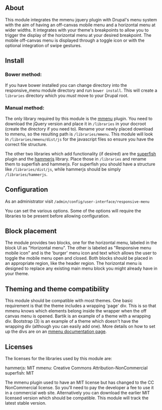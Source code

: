 ## About

This module integrates the mmenu jquery plugin with Drupal's menu system with the aim of having an off-canvas mobile menu and a horizontal menu at wider widths. It integrates with your theme's breakpoints to allow you to trigger the display of the horizontal menu at your desired breakpoint. The mobile off-canvas menu is displayed through a toggle icon or with the optional integration of swipe gestures.

## Install

### Bower method:

If you have bower installed you can change directory into the responsive_menu module directory and run `bower install`. This will create a `libraries` directory which you _must_ move to your Drupal root.

### Manual method:

The only library required by this module is the [mmenu](http://mmenu.frebsite.nl) plugin. You need to download the jQuery version and place it in `/libraries` in your docroot (create the directory if you need to). Rename your newly placed download to mmenu, so the resulting path is `/libraries/mmenu`. This module will look in `/libraries/mmenu/dist/js` for the javascript files so ensure you have the correct file structure.

The other two libraries which add functionality (if desired) are the [superfish](https://github.com/joeldbirch/superfish) plugin and the [hammerjs](http://hammerjs.github.io) library. Place those in `/libraries` and rename them to superfish and hammerjs. For superfish you should have a structure like `/libraries/dist/js`, while hammerjs should be simply `/libraries/hammerjs`.

## Configuration

As an administrator visit `/admin/config/user-interface/responsive-menu`

You can set the various options. Some of the options will require the libraries to be present before allowing configuration.

## Block placement

The module provides two blocks, one for the horizontal menu, labeled in the block UI as "Horizontal menu". The other is labeled as "Responsive menu mobile icon" and is the 'burger' menu icon and text which allows the user to toggle the mobile menu open and closed. Both blocks should be placed in an appropriate region, like the header region. The horizontal menu is designed to replace any existing main menu block you might already have in your theme.

## Theming and theme compatibility

This module should be compatible with most themes. One basic requirement
is that the theme includes a wrapping 'page' div. This is so that mmenu
knows which elements belong inside the wrapper when the off canvas menu
is opened. Bartik is an example of a theme with a wrapping div.
Bootstrap (3) is an example of a theme which doesn't have the wrapping
div (although you can easily add one). More details on how to set up the
divs are on an [mmenu documentation
page](http://mmenu.frebsite.nl/tutorials/off-canvas/the-page.html).

## Licenses

The licenses for the libraries used by this module are:

hammerjs: MIT
mmenu: Creative Commons Attribution-NonCommercial
superfish: MIT

The mmenu plugin used to have an MIT license but has changed to the CC NonCommercial license. So you'll need to pay the developer a fee to use it in a commercial web site. Alternatively you can download the earlier MIT licensed version which should be compatible. This module will track the latest stable version.
